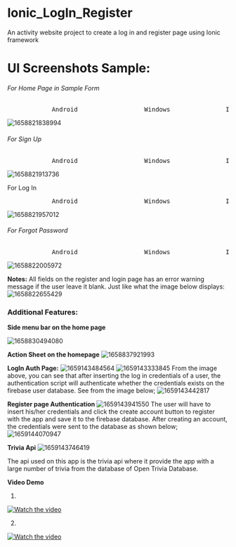 # Ionic_LogIn_Register

An activity website project to create a log in and register page using Ionic framework

# UI Screenshots Sample:

###### For Home Page in Sample Form

<pre>            Android 		 		  Windows 				IOS</pre>

![1658821838994](image/README/1658821838994.png)

###### For Sign Up

<pre>            Android 		 		  Windows 				IOS</pre>

![1658821913736](image/README/1658821913736.png)

For Log In

<pre>            Android 		 		  Windows 				IOS</pre>

![1658821957012](image/README/1658821957012.png)

###### For Forgot Password

<pre>            Android 		 		  Windows 				IOS</pre>

![1658822005972](image/README/1658822005972.png)

**Notes:**
All fields on the register and login page has an error warning message if the user leave it blank. Just like what the image below displays:
![1658822655429](image/README/1658822655429.png)

### Additional Features:

**Side menu bar on the home page**

![1658830494080](image/README/1658830494080.png)

**Action Sheet on the homepage**
![1658837921993](image/README/1658837921993.png)


**LogIn Auth Page:**
![1659143484564](image/README/1659143484564.png)
![1659143333845](image/README/1659143333845.png)
From the image above, you can see that after inserting the log in credentials of a user, the authentication script will authenticate whether the credentials exists on the firebase user database. See from the image below;
![1659143442817](image/README/1659143442817.png)

**Register page Authentication**
![1659143941550](image/README/1659143941550.png)
The user will have to insert his/her credentials and click the create account button to register with the app and save it to the firebase database. After creating an account, the credentials were sent to the database as shown below;
![1659144070947](image/README/1659144070947.png)

**Trivia Api**
![1659143746419](image/README/1659143746419.png)

The api used on this app is the trivia api where it provide the app with a large number of trivia from the database of Open Trivia Database.

**Video Demo**

1. 

[![Watch the video](https://github.com/Gabriel19-00477/Ionic_LogIn_Register/blob/master/image/mq1.jpg)](https://www.youtube.com/watch?v=xIzPb-uVxlc)

2.
[![Watch the video](https://github.com/Gabriel19-00477/Ionic_LogIn_Register/blob/master/image/mq1.jpg)](https://youtu.be/zrZdW5bxoac)